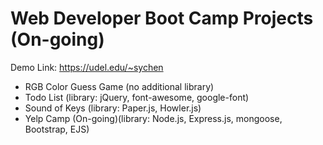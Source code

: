# Web Developer Boot Camp Projects (On-going)
Demo Link: https://udel.edu/~sychen

* RGB Color Guess Game (no additional library)
* Todo List (library: jQuery, font-awesome, google-font)
* Sound of Keys (library: Paper.js, Howler.js)
* Yelp Camp (On-going)(library: Node.js, Express.js, mongoose, Bootstrap, EJS)
